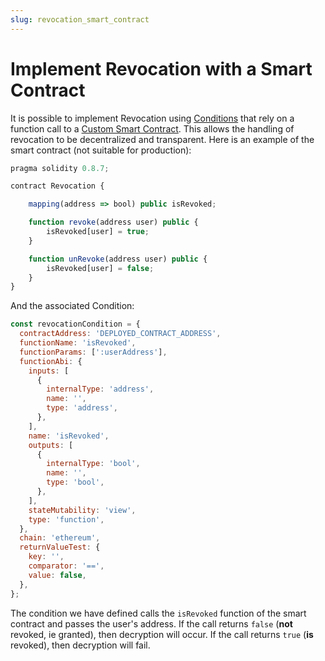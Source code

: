 ```yaml
---
slug: revocation_smart_contract
---
```


# Implement Revocation with a Smart Contract

It is possible to implement Revocation using [Conditions](Conditions.md) that rely on a function call to a [Custom Smart Contract](Conditions.md#function-call-of-non-standard-contract).
This allows the handling of revocation to be decentralized and transparent.
Here is an example of the smart contract (not suitable for production):

```js
pragma solidity 0.8.7;

contract Revocation {

    mapping(address => bool) public isRevoked;

    function revoke(address user) public {
        isRevoked[user] = true;
    }

    function unRevoke(address user) public {
        isRevoked[user] = false;
    }
}
```

And the associated Condition:

```js
const revocationCondition = {
  contractAddress: 'DEPLOYED_CONTRACT_ADDRESS',
  functionName: 'isRevoked',
  functionParams: [':userAddress'],
  functionAbi: {
    inputs: [
      {
        internalType: 'address',
        name: '',
        type: 'address',
      },
    ],
    name: 'isRevoked',
    outputs: [
      {
        internalType: 'bool',
        name: '',
        type: 'bool',
      },
    ],
    stateMutability: 'view',
    type: 'function',
  },
  chain: 'ethereum',
  returnValueTest: {
    key: '',
    comparator: '==',
    value: false,
  },
};
```

The condition we have defined calls the `isRevoked` function of the smart contract and passes the user's address.
If the call returns `false` (**not** revoked, ie granted), then decryption will occur.
If the call returns `true` (**is** revoked), then decryption will fail.
